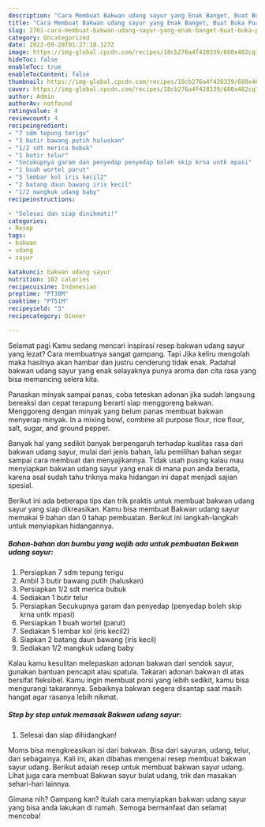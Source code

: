 ```yaml
---
description: "Cara Membuat Bakwan udang sayur yang Enak Banget, Buat Buka Puasa Bikin Ngiler"
title: "Cara Membuat Bakwan udang sayur yang Enak Banget, Buat Buka Puasa Bikin Ngiler"
slug: 2761-cara-membuat-bakwan-udang-sayur-yang-enak-banget-buat-buka-puasa-bikin-ngiler
category: Uncategorized
date: 2022-09-28T01:27:18.127Z
image: https://img-global.cpcdn.com/recipes/18cb276a4f428339/680x482cq70/bakwan-udang-sayur-foto-resep-utama.jpg
hideToc: false
enableToc: true
enableTocContent: false
thumbnail: https://img-global.cpcdn.com/recipes/18cb276a4f428339/680x482cq70/bakwan-udang-sayur-foto-resep-utama.jpg
cover: https://img-global.cpcdn.com/recipes/18cb276a4f428339/680x482cq70/bakwan-udang-sayur-foto-resep-utama.jpg
author: Admin
authorAv: notfound
ratingvalue: 4
reviewcount: 4
recipeingredient:
- "7 sdm tepung terigu"
- "3 butir bawang putih haluskan"
- "1/2 sdt merica bubuk"
- "1 butir telur"
- "Secukupnya garam dan penyedap penyedap boleh skip krna untk mpasi"
- "1 buah wortel parut"
- "5 lembar kol iris kecil2"
- "2 batang daun bawang iris kecil"
- "1/2 mangkuk udang baby"
recipeinstructions:

- "Selesai dan siap dinikmati!"
categories:
- Resep
tags:
- bakwan
- udang
- sayur

katakunci: bakwan udang sayur 
nutrition: 102 calories
recipecuisine: Indonesian
preptime: "PT30M"
cooktime: "PT51M"
recipeyield: "3"
recipecategory: Dinner

---
```



Selamat pagi Kamu sedang mencari inspirasi resep bakwan udang sayur yang lezat? Cara membuatnya sangat gampang. Tapi Jika keliru mengolah maka hasilnya akan hambar dan justru cenderung tidak enak. Padahal bakwan udang sayur yang enak selayaknya punya aroma dan cita rasa yang bisa memancing selera kita.


Panaskan minyak sampai panas, coba teteskan adonan jika sudah langsung bereaksi dan cepat terapung berarti siap menggoreng bakwan. Menggoreng dengan minyak yang belum panas membuat bakwan menyerap minyak. In a mixing bowl, combine all purpose flour, rice flour, salt, sugar, and ground pepper.

Banyak hal yang sedikit banyak berpengaruh terhadap kualitas rasa dari bakwan udang sayur, mulai dari jenis bahan, lalu pemilihan bahan segar sampai cara membuat dan menyajikannya. Tidak usah pusing kalau mau menyiapkan bakwan udang sayur yang enak di mana pun anda berada, karena asal sudah tahu triknya maka hidangan ini dapat menjadi sajian spesial.


Berikut ini ada beberapa tips dan trik praktis untuk membuat bakwan udang sayur yang siap dikreasikan. Kamu bisa membuat Bakwan udang sayur memakai 9 bahan dan 0 tahap pembuatan. Berikut ini langkah-langkah untuk menyiapkan hidangannya.

<!--inarticleads1-->

##### Bahan-bahan dan bumbu yang wajib ada untuk pembuatan Bakwan udang sayur:

1. Persiapkan 7 sdm tepung terigu
1. Ambil 3 butir bawang putih (haluskan)
1. Persiapkan 1/2 sdt merica bubuk
1. Sediakan 1 butir telur
1. Persiapkan Secukupnya garam dan penyedap (penyedap boleh skip krna untk mpasi)
1. Persiapkan 1 buah wortel (parut)
1. Sediakan 5 lembar kol (iris kecil2)
1. Siapkan 2 batang daun bawang (iris kecil)
1. Sediakan 1/2 mangkuk udang baby


Kalau kamu kesulitan melepaskan adonan bakwan dari sendok sayur, gunakan bantuan pencapit atau spatula. Takaran adonan bakwan di atas bersifat fleksibel. Kamu ingin membuat porsi yang lebih sedikit, kamu bisa mengurangi takarannya. Sebaiknya bakwan segera disantap saat masih hangat agar rasanya lebih nikmat. 

<!--inarticleads2-->

##### Step by step untuk memasak Bakwan udang sayur:


1. Selesai dan siap dihidangkan!

Moms bisa mengkreasikan isi dari bakwan. Bisa dari sayuran, udang, telur, dan sebagainya. Kali ini, akan dibahas mengenai resep membuat bakwan sayur udang. Berikut adalah resep untuk membuat bakwan sayur udang. Lihat juga cara membuat Bakwan sayur bulat udang, trik dan masakan sehari-hari lainnya. 

Gimana nih? Gampang kan? Itulah cara menyiapkan bakwan udang sayur yang bisa anda lakukan di rumah. Semoga bermanfaat dan selamat mencoba!
